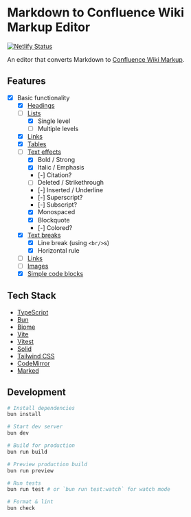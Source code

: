 # Markdown to Confluence Wiki Markup Editor

[![Netlify Status](https://api.netlify.com/api/v1/badges/3bb229e1-0d12-4a7b-a36a-c09cffa6015b/deploy-status)](https://app.netlify.com/sites/markdown-to-confluence-wiki-markup/deploys)

An editor that converts Markdown to [Confluence Wiki Markup](https://confluence.atlassian.com/doc/confluence-wiki-markup-251003035.html).

## Features

- [x] Basic functionality
  - [x] [Headings](https://confluence.atlassian.com/doc/confluence-wiki-markup-251003035.html#ConfluenceWikiMarkup-Headings)
  - [ ] [Lists](https://confluence.atlassian.com/doc/confluence-wiki-markup-251003035.html#ConfluenceWikiMarkup-Lists)
    - [x] Single level
    - [ ] Multiple levels
  - [x] [Links](https://confluence.atlassian.com/doc/confluence-wiki-markup-251003035.html#ConfluenceWikiMarkup-Links)
  - [x] [Tables](https://confluence.atlassian.com/doc/confluence-wiki-markup-251003035.html#ConfluenceWikiMarkup-Tables)
  - [ ] [Text effects](https://confluence.atlassian.com/doc/confluence-wiki-markup-251003035.html#ConfluenceWikiMarkup-TextEffects)
    - [x] Bold / Strong
    - [x] Italic / Emphasis
    - [-] Citation?
    - [ ] Deleted / Strikethrough
    - [-] Inserted / Underline
    - [-] Superscript?
    - [-] Subscript?
    - [x] Monospaced
    - [x] Blockquote
    - [-] Colored?
  - [x] [Text breaks](https://confluence.atlassian.com/doc/confluence-wiki-markup-251003035.html#ConfluenceWikiMarkup-TextBreaks)
    - [x] Line break (using `<br/>`s)
    - [x] Horizontal rule
  - [ ] [Links](https://confluence.atlassian.com/doc/confluence-wiki-markup-251003035.html#ConfluenceWikiMarkup-Links)
  - [ ] [Images](https://confluence.atlassian.com/doc/confluence-wiki-markup-251003035.html#ConfluenceWikiMarkup-Images)
  - [x] [Simple code blocks](https://confluence.atlassian.com/doc/code-block-macro-139390.html)

## Tech Stack

- [TypeScript](https://www.typescriptlang.org)
- [Bun](https://bun.sh)
- [Biome](https://biomejs.dev)
- [Vite](https://vitejs.dev)
- [Vitest](https://vitest.dev)
- [Solid](https://solidjs.com)
- [Tailwind CSS](https://tailwindcss.com)
- [CodeMirror](https://codemirror.net)
- [Marked](https://marked.js.org)

## Development

```bash
# Install dependencies
bun install

# Start dev server
bun dev

# Build for production
bun run build

# Preview production build
bun run preview

# Run tests
bun run test # or `bun run test:watch` for watch mode

# Format & lint
bun check
```
